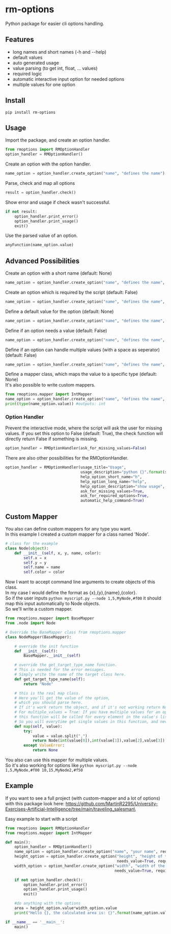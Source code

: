 # rm-options

Python package for easier cli options handling.

## Features

- long names and short names (-h and --help)
- default values
- auto generated usage
- value parsing (to get int, float, ... values)
- required logic
- automatic interactive input option for needed options
- multiple values for one option

## Install

```shell
pip install rm-options
```

## Usage

Import the package, and create an option handler.
```python
from rmoptions import RMOptionHandler
option_handler = RMOptionHandler()
```

Create an option with the option handler.
```python
name_option = option_handler.create_option("name", "defines the name")
```

Parse, check and map all options
```python
result = option_handler.check()
```

Show error and usage if check wasn't successful.
```python
if not result:
    option_handler.print_error()
    option_handler.print_usage()
    exit()
```

Use the parsed value of an option.
```python
anyFunction(name_option.value)
```

## Advanced Possibilities

Create an option with a short name (default: None)
```python
name_option = option_handler.create_option("name", "defines the name", short_name="n")
```

Create an option which is required by the script (default: False)
```python
name_option = option_handler.create_option("name", "defines the name", required=True)
```

Define a default value for the option (default: None)
```python
name_option = option_handler.create_option("name", "defines the name", default_value="john")
```

Define if an option needs a value (default: False)
```python
name_option = option_handler.create_option("name", "defines the name", needs_value=True)
```

Define if an option can handle multiple values (with a space as seperator) (default: False)
```python
name_option = option_handler.create_option("name", "defines the name", multiple_values=True)
```

Define a mapper class, which maps the value to a specific type (default: None)\
It's also possible to write custom mappers.
```python
from rmoptions.mapper import IntMapper
name_option = option_handler.create_option("name", "defines the name", mapper=IntMapper)
print(type(name_option.value)) #outputs: int
```

### Option Handler

Prevent the interactive mode, where the script will ask the user for missing values.
If you set this option to False (default: True), the check function will directly return False if something is missing.
```python
option_handler = RMOptionHandler(ask_for_missing_values=False)
```

There are also other possibilities for the RMOptionHandler.
```python
option_handler = RMOptionHandler(usage_title="Usage", 
                                 usage_description="python {}".format(sys.argv[0]),
                                 help_option_short_name="h", 
                                 help_option_long_name="help", 
                                 help_option_description="show usage",
                                 ask_for_missing_values=True, 
                                 ask_for_required_options=True, 
                                 automatic_help_command=True)
```

## Custom Mapper

You also can define custom mappers for any type you want.\
In this example I created a custom mapper for a class named 'Node'.

```python
# class for the example
class Node(object):
    def __init__(self, x, y, name, color):
        self.x = x
        self.y = y
        self.name = name
        self.color = color
```

Now I want to accept command line arguments to create objects of this class.\
In my case I would define the format as {x},{y},{name},{color}.\
So if the user inputs `python myscript.py --node 1,5,MyNode,#f00` it should map this input automatically to Node objects.\
So we'll write a custom mapper.

```python
from rmoptions.mapper import BaseMapper
from .node import Node

# Override the BaseMapper class from rmoptions.mapper
class NodeMapper(BaseMapper):

    # override the init function
    def __init__(self):
        BaseMapper.__init__(self)

    # override the get_target_type_name function.
    # This is needed for the error messages.
    # Simply write the name of the target class here.
    def get_target_type_name(self):
        return "Node"

    # this is the real map class. 
    # Here you'll get the value of the option, 
    # which you should parse here.
    # If it's work return the object, and if it's not working return None.
    # For multiple_values = True: If you have multiple values for an option,
    # this function will be called for every element in the value's list.
    # So you will everytime get single values in this function, and never a list.
    def map(self, value):
        try:
            value = value.split(",")
            return Node(int(value[0]),int(value[1]),value[2],value[3])
        except ValueError:
            return None

```

You also can use this mapper for multiple values.\
So it's also working for options like `python myscript.py --node 1,5,MyNode,#f00 10,15,MyNode2,#f50`

## Example

If you want to see a full project (with custom-mapper and a lot of options) with this package look here: https://github.com/MartinR2295/University-Exercises-Artificial-Intelligence/tree/main/traveling_salesman\

Easy example to start with a script
```python
from rmoptions import RMOptionHandler
from rmoptions.mapper import IntMapper

def main():
    option_handler = RMOptionHandler()
    name_option = option_handler.create_option("name", "your name", required=True)
    height_option = option_handler.create_option("height", "height of the grid in blocks",
                                                 needs_value=True, required=True, mapper=IntMapper)
    width_option = option_handler.create_option("width", "width of the grid in blocks", short_name="w",
                                                needs_value=True, required=True, mapper=IntMapper)

    if not option_handler.check():
        option_handler.print_error()
        option_handler.print_usage()
        exit()

    #do anything with the options
    area = height_option.value*width_option.value
    print("Hello {}, the calculated area is: {}".format(name_option.value, area))

if __name__ == '__main__':
    main()
```



